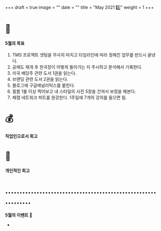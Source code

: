 +++
draft = true
image = ""
date = ""
title = "May 2021 5️⃣"
weight = 1
+++

# 🔩

#### 5월의 목표

1. TMS 프로젝트 셋팅을 무사히 마치고 타임라인에 따라 정해진 업무를 반드시 끝낸다.
2. 공매도 재개 후 한국장이 어떻게 돌아가는 지 주시하고 분석해서 기록한다.
3. 미국 배당주 관련 도서 1권을 읽는다.
4. 브랜딩 관련 도서 2권을 읽는다.
5. 블로그에 구글애널리틱스를 붙힌다.
6. 필름 1롤 이상 찍어보고 내 스타일의 사진 5장을 건져서 보정을 해본다.
7. 패캠 네트워크 파트를 완강한다. 1주일에 7개의 강의를 들으면 됨.

# 💰

#### 직업인으로서 회고

# 💎

#### 개인적인 회고

# ..............................................................

**5월의 이벤트 🔮**

-

